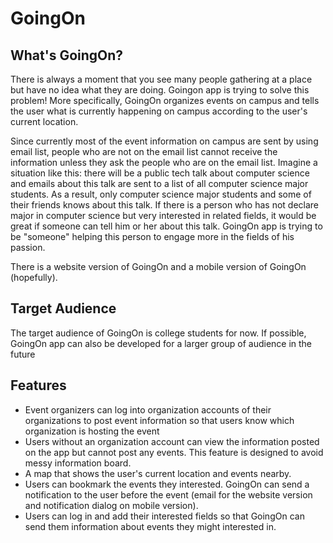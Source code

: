 # GoingOn

## What's GoingOn?

There is always a moment that you see many people gathering at a place but have no idea what they are doing. Goingon app is trying to solve this problem! More specifically, GoingOn organizes events on campus and tells the user what is currently happening on campus according to the user's current location.  

Since currently most of the event information on campus are sent by using email list, people who are not on the email list cannot receive the information unless they ask the people who are on the email list. Imagine a situation like this: there will be a public tech talk about computer science and emails about this talk are sent to a list of all computer science major students. As a result, only computer science major students and some of their friends knows about this talk. If there is a person who has not declare major in computer science but very interested in related fields, it would be great if someone can tell him or her about this talk. GoingOn app is trying to be "someone" helping this person to engage more in the fields of his passion.

There is a website version of GoingOn and a mobile version of GoingOn (hopefully).

## Target Audience

The target audience of GoingOn is college students for now. If possible, GoingOn app can also be developed for a larger group of audience in the future

## Features

* Event organizers can log into organization accounts of their organizations to post event information so that users know which organization is hosting the event
* Users without an organization account can view the information posted on the app but cannot post any events. This feature is designed to avoid messy information board.
* A map that shows the user's current location and events nearby.
* Users can bookmark the events they interested. GoingOn can send a notification to the user before the event (email for the website version and notification dialog on mobile version).
* Users can log in and add their interested fields so that GoingOn can send them information about events they might interested in.
